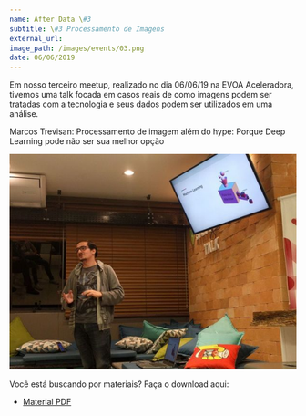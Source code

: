 ```yaml
---
name: After Data \#3
subtitle: \#3 Processamento de Imagens
external_url:
image_path: /images/events/03.png
date: 06/06/2019
---
```


Em nosso terceiro meetup, realizado no dia 06/06/19 na EVOA Aceleradora, tivemos uma talk focada em casos reais de como imagens podem ser tratadas com a tecnologia e seus dados podem ser utilizados em uma análise.

Marcos Trevisan: Processamento de imagem além do hype: Porque Deep Learning pode não ser sua melhor opção

![Marcos](/images/events/afterdata-03-processamentoimagens.jpeg)

Você está buscando por materiais? Faça o download aqui:
- [Material PDF](/materiais/03/Processamento-de-imagens-além-do-hype-2.pdf)
